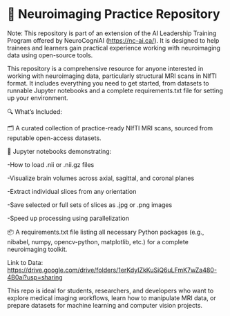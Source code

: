 # 🧠 Neuroimaging Practice Repository
Note: This repository is part of an extension of the AI Leadership Training Program offered by NeuroCogniAI (https://nc-ai.ca/). It is designed to help trainees and learners gain practical experience working with neuroimaging data using open-source tools.

This repository is a comprehensive resource for anyone interested in working with neuroimaging data, particularly structural MRI scans in NIfTI format. It includes everything you need to get started, from datasets to runnable Jupyter notebooks and a complete requirements.txt file for setting up your environment.

🔍 What’s Included:

🗂️ A curated collection of practice-ready NIfTI MRI scans, sourced from reputable open-access datasets.

📓 Jupyter notebooks demonstrating:

-How to load .nii or .nii.gz files

-Visualize brain volumes across axial, sagittal, and coronal planes

-Extract individual slices from any orientation

-Save selected or full sets of slices as .jpg or .png images

-Speed up processing using parallelization

📦 A requirements.txt file listing all necessary Python packages (e.g., nibabel, numpy, opencv-python, matplotlib, etc.) for a complete neuroimaging toolkit.

Link to Data: https://drive.google.com/drive/folders/1erKdyIZkKuSiQ6uLFmK7wZa480-4B0ai?usp=sharing

This repo is ideal for students, researchers, and developers who want to explore medical imaging workflows, learn how to manipulate MRI data, or prepare datasets for machine learning and computer vision projects.

